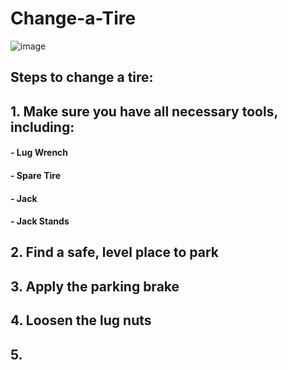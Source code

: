 # Change-a-Tire
![image](https://user-images.githubusercontent.com/89995767/131888861-370d6b82-915f-4f14-99ec-4ef932a4d7bb.png)

## Steps to change a tire:

## 1. Make sure you have all necessary tools, including: 
#### - Lug Wrench
#### - Spare Tire
#### - Jack 
#### - Jack Stands


## 2. Find a safe, level place to park 

## 3. Apply the parking brake 

## 4. Loosen the lug nuts

## 5. 



      
